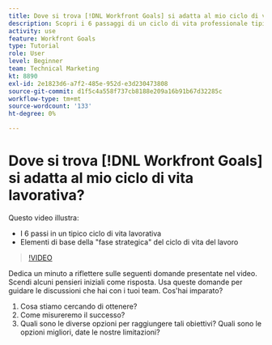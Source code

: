```yaml
---
title: Dove si trova [!DNL Workfront Goals] si adatta al mio ciclo di vita lavorativa?
description: Scopri i 6 passaggi di un ciclo di vita professionale tipico e gli elementi di base della "fase strategica" del ciclo di vita del lavoro.
activity: use
feature: Workfront Goals
type: Tutorial
role: User
level: Beginner
team: Technical Marketing
kt: 8890
exl-id: 2e1823d6-a7f2-485e-952d-e3d230473808
source-git-commit: d1f5c4a558f737cb8188e209a16b91b67d32285c
workflow-type: tm+mt
source-wordcount: '133'
ht-degree: 0%

---
```


# Dove si trova [!DNL Workfront Goals] si adatta al mio ciclo di vita lavorativa?

Questo video illustra:

* I 6 passi in un tipico ciclo di vita lavorativa
* Elementi di base della &quot;fase strategica&quot; del ciclo di vita del lavoro

>[!VIDEO](https://video.tv.adobe.com/v/335184/?quality=12)

<!--
Your turn graphic
-->

Dedica un minuto a riflettere sulle seguenti domande presentate nel video. Scendi alcuni pensieri iniziali come risposta. Usa queste domande per guidare le discussioni che hai con i tuoi team. Cos&#39;hai imparato?

1. Cosa stiamo cercando di ottenere?
1. Come misureremo il successo?
1. Quali sono le diverse opzioni per raggiungere tali obiettivi? Quali sono le opzioni migliori, date le nostre limitazioni?
